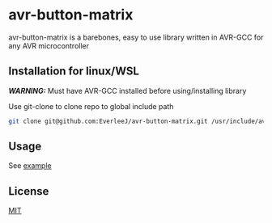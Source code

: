 # avr-button-matrix

avr-button-matrix is a barebones, easy to use library written in AVR-GCC for any AVR microcontroller

## Installation for linux/WSL
***WARNING:*** Must have AVR-GCC installed before using/installing library

Use git-clone to clone repo to global include path

```bash
git clone git@github.com:EverleeJ/avr-button-matrix.git /usr/include/avr-button-matrix
```

## Usage
See [example](https://github.com/EverleeJ/avr-button-matrix/tree/main/example/example.c)

## License
[MIT](https://github.com/EverleeJ/avr-button-matrix/blob/main/LICENSE)
